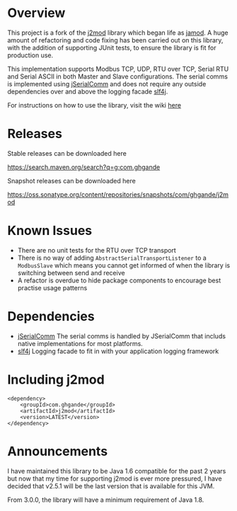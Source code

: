 # Overview
This project is a fork of the [j2mod](https://sourceforge.net/projects/j2mod/) library which began life as [jamod](http://jamod.sourceforge.net/). 
A huge amount of refactoring and code fixing has been carried out on this library, with the addition of supporting JUnit tests, to ensure the library is fit for production use.

This implementation supports Modbus TCP, UDP, RTU over TCP, Serial RTU and Serial ASCII in both Master and Slave configurations.
The serial comms is implemented using [jSerialComm](http://fazecast.github.io/jSerialComm/) and does not require any outside dependencies over and above the logging facade [slf4j](https://www.slf4j.org/).

For instructions on how to use the library, visit the wiki [here](https://github.com/steveohara/j2mod/wiki) 

# Releases
Stable releases can be downloaded here 

https://search.maven.org/search?q=g:com.ghgande

Snapshot releases can be downloaded here 

https://oss.sonatype.org/content/repositories/snapshots/com/ghgande/j2mod

# Known Issues

* There are no unit tests for the RTU over TCP transport
* There is no way of adding `AbstractSerialTransportListener` to a `ModbusSlave` which means you cannot get informed of when the library is switching between send and receive
* A refactor is overdue to hide package components to encourage best practise usage patterns

# Dependencies

* [jSerialComm](http://fazecast.github.io/jSerialComm/)
The serial comms is handled by JSerialComm that includs native implementations for most platforms.
* [slf4j](https://www.slf4j.org/)
Logging facade to fit in with your application logging framework

# Including j2mod

    <dependency>
        <groupId>com.ghgande</groupId>
        <artifactId>j2mod</artifactId>
        <version>LATEST</version>
    </dependency>
    
# Announcements

I have maintained this library to be Java 1.6 compatible for the past 2 years but now 
that my time for supporting j2mod is ever more pressured, I have decided that v2.5.1 will be the last
version that is available for this JVM.

From 3.0.0, the library will have a minimum requirement of Java 1.8.
    
